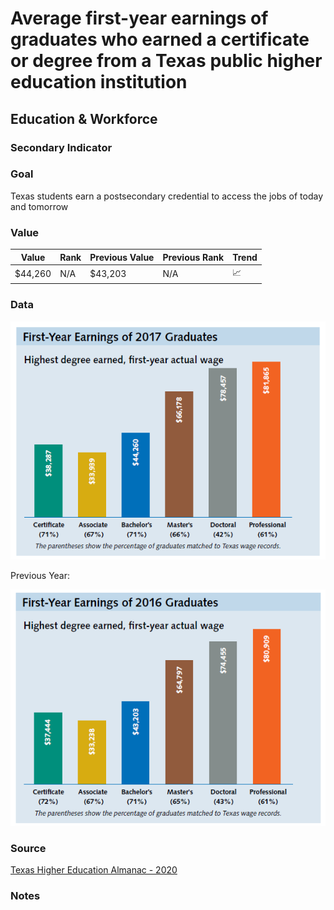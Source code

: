 # Average first-year earnings of graduates who earned a certificate or degree from a Texas public higher education institution

## Education & Workforce 

### Secondary Indicator

### **Goal**

Texas students earn a postsecondary credential to access the jobs of today and tomorrow


### **Value**

|  Value      | Rank        | Previous Value | Previous Rank | Trend | 
| ----------- | ----------- | ----------- | ----------- | -----------|
| $44,260       | N/A         |    $43,203    | N/A         | 📈       | 

### **Data**
![First Year Earnings](./earnings_2017_grads.PNG)

Previous Year:

![First Year Earnings](./earnings_2016_grads.PNG)

### **Source**

[Texas Higher Education Almanac - 2020](http://reportcenter.highered.texas.gov/agency-publication/almanac/2020-texas-public-higher-education-almanac/)

### **Notes**